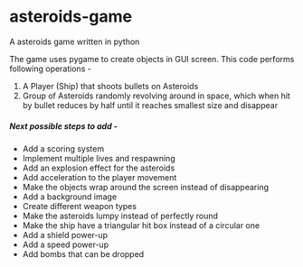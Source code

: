# asteroids-game

A asteroids game written in python

The game uses pygame to create objects in GUI screen. This code performs following operations -

1. A Player (Ship) that shoots bullets on Asteroids
2. Group of Asteroids randomly revolving around in space, which when hit by bullet reduces by half until it reaches smallest size and disappear

##### Next possible steps to add -

* Add a scoring system
* Implement multiple lives and respawning
* Add an explosion effect for the asteroids
* Add acceleration to the player movement
* Make the objects wrap around the screen instead of disappearing
* Add a background image
* Create different weapon types
* Make the asteroids lumpy instead of perfectly round
* Make the ship have a triangular hit box instead of a circular one
* Add a shield power-up
* Add a speed power-up
* Add bombs that can be dropped
